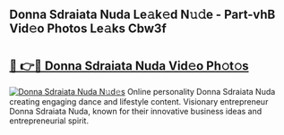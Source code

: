## Donna Sdraiata Nuda Le𝚊k𝚎d N𝚞𝚍e - Part-vhB Vid𝚎o Photos Le𝚊ks Cbw3f

# <h2><a href="http://fbevevc.evod.top/?m=Donna+Sdraiata+Nuda">🔗 👉🔴 Donna Sdraiata Nuda Vid𝚎o Ph𝚘t𝚘s</a></h2>

[![Donna Sdraiata Nuda N𝚞d𝚎s](https://i.imgur.com/8V9OHl7.gif)](http://fbevevc.evod.top/?m=Donna+Sdraiata+Nuda)
Online personality Donna Sdraiata Nuda creating engaging dance and lifestyle content. Visionary entrepreneur Donna Sdraiata Nuda, known for their innovative business ideas and entrepreneurial spirit. 

